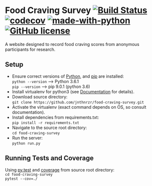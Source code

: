 # Food Craving Survey [![Build Status](https://travis-ci.org/jnthnrzr/food-craving-survey.svg?branch=master)](https://travis-ci.org/jnthnrzr/food-craving-survey) [![codecov](https://codecov.io/gh/jnthnrzr/food-craving-survey/branch/master/graph/badge.svg)](https://codecov.io/gh/jnthnrzr/food-craving-survey) [![made-with-python](https://img.shields.io/badge/Made%20with-Python-1f425f.svg)](https://www.python.org/) [![GitHub license](https://img.shields.io/github/license/Naereen/StrapDown.js.svg)](https://github.com/Naereen/StrapDown.js/blob/master/LICENSE) 
A website designed to record food craving scores from anonymous participants
for research.

## Setup
- Ensure correct versions of [Python](https://docs.python.org/3/), and [pip](https://pip.pypa.io/en/stable/) 
are installed:  
  `python --version` --> Python 3.6.1  
  `pip --version` --> pip 9.0.1 (python 3.6)
- Install virtualenv for python3 (see [Documentation](https://virtualenv.pypa.io/en/stable/) for 
details).
- Download source directory:  
`git clone https://github.com/jnthnrzr/food-craving-survey.git`
- Activate the virtualenv (exact command depends on OS, so consult 
documentation).
- Install dependencies from requirements.txt:  
`pip install -r requirements.txt`
- Navigate to the source root directory:  
`cd food-craving-survey`
- Run the server:  
`python run.py`

## Running Tests and Coverage 
Using [py.test](https://docs.pytest.org/en/latest/) and [coverage](https://coverage.readthedocs.io/en/coverage-4.5.1/) from source 
root directory:  
`cd food-craving-survey`  
`pytest --cov=./`
